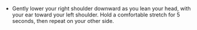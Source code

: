 - Gently lower your right shoulder downward as you lean your head, with your ear toward your left shoulder. Hold a comfortable stretch for 5 seconds, then repeat on your other side.
